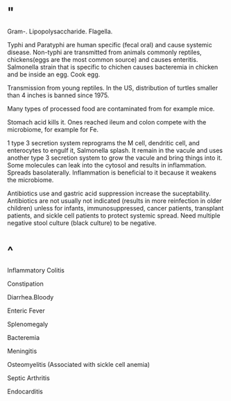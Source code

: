 # "

Gram-.
Lipopolysaccharide.
Flagella.

Typhi and Paratyphi are human specific (fecal oral) and cause systemic disease.
Non-typhi are transmitted from animals commonly reptiles, chickens(eggs are the most common source) and causes enteritis.
Salmonella strain that is specific to chichen causes bacteremia in chicken and be inside an egg.
Cook egg.

Transmission from young reptiles.
In the US, distribution of turtles smaller than 4 inches is banned since 1975.

Many types of processed food are contaminated from for example mice.

Stomach acid kills it.
Ones reached ileum and colon compete with the microbiome, for example for Fe.

1 type 3 secretion system reprograms the M cell, dendritic cell, and enterocytes to engulf it, Salmonella splash.
It remain in the vacule and uses another type 3 secretion system to grow the vacule and bring things into it.
Some molecules can leak into the cytosol and results in inflammation.
Spreads basolaterally.
Inflammation is beneficial to it because it weakens the microbiome.

Antibiotics use and gastric acid suppression increase the suceptability.
Antibiotics are not usually not indicated (results in more reinfection in older children) unless for infants, immunosuppressed, cancer patients, transplant patients, and sickle cell patients to protect systemic spread.
Need multiple negative stool culture (black culture) to be negative. 

# ^

Inflammatory Colitis

Constipation

Diarrhea.Bloody

Enteric Fever

Splenomegaly

Bacteremia

Meningitis

Osteomyelitis
(Associated with sickle cell anemia)

Septic Arthritis

Endocarditis

